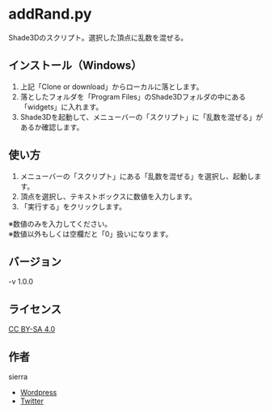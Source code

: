 # addRand.py
Shade3Dのスクリプト。選択した頂点に乱数を混ぜる。

## インストール（Windows）
1. 上記「Clone or download」からローカルに落とします。
2. 落としたフォルダを「Program Files」のShade3Dフォルダの中にある「widgets」に入れます。
3. Shade3Dを起動して、メニューバーの「スクリプト」に「乱数を混ぜる」があるか確認します。

## 使い方
1. メニューバーの「スクリプト」にある「乱数を混ぜる」を選択し、起動します。
2. 頂点を選択し、テキストボックスに数値を入力します。
3. 「実行する」をクリックします。

※数値のみを入力してください。  
※数値以外もしくは空欄だと「0」扱いになります。  


## バージョン
-v 1.0.0

## ライセンス
[CC BY-SA 4.0](https://creativecommons.org/licenses/by-sa/4.0/)

## 作者
sierra  
- [Wordpress](http://tenteroring.luna.ddns.vc/sierra/)  
- [Twitter](https://twitter.com/sierra2501?lang=ja)
